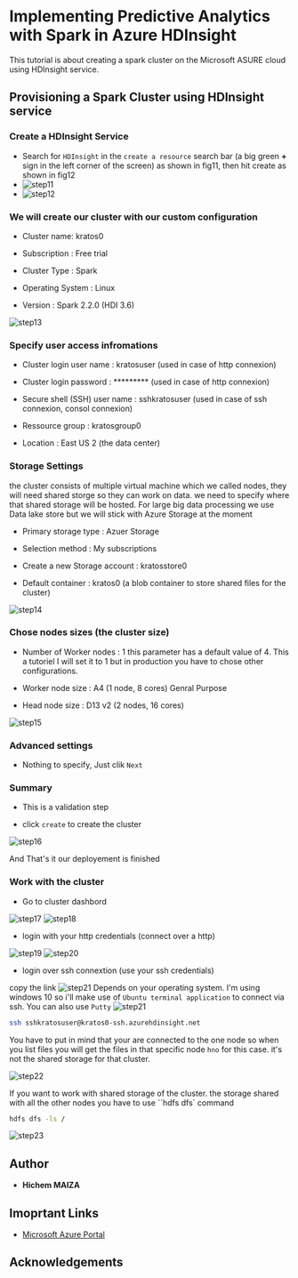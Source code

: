 # Implementing Predictive Analytics with Spark in Azure HDInsight

This tutorial is about creating a spark cluster on the Microsoft ASURE cloud using HDInsight service.

## Provisioning a Spark Cluster using HDInsight service

### Create a HDInsight Service

* Search for `HDInsight` in the `create a resource` search bar (a big green **+** sign in the left corner of the screen) as shown in fig11, then hit create as shown in fig12
* ![step11](img/step11.PNG)
* ![step12](img/step12.PNG)

### We will create our cluster with our custom configuration

* Cluster name: kratos0

* Subscription : Free trial

* Cluster Type : Spark

* Operating System : Linux

* Version : Spark 2.2.0 (HDI 3.6)

![step13](img/step13.PNG)

### Specify user access infromations

* Cluster login user name : kratosuser (used in case of http connexion)

* Cluster login password : ********* (used in case of http connexion)

* Secure shell (SSH) user name : sshkratosuser (used in case of ssh connexion, consol connexion)

* Ressource group : kratosgroup0

* Location : East US 2 (the data center)

### Storage Settings

the cluster consists of multiple virtual machine which we called nodes, they will need shared storge so they can work on data. we need to specify where that shared storage will be hosted. For large big data processing we use Data lake store but we will stick with Azure Storage at the moment

* Primary storage type : Azuer Storage

* Selection method : My subscriptions

* Create a new Storage account : kratosstore0

* Default container : kratos0 (a blob container to store shared files for the cluster)

![step14](img/step14.PNG)

### Chose nodes sizes (the cluster size)

* Number of Worker nodes : 1 this parameter has a default value of 4. This a tutoriel I will set it to 1 but in production you have to chose other configurations.

* Worker node size : A4 (1 node, 8 cores) Genral Purpose

* Head node size : D13 v2 (2 nodes, 16 cores)

![step15](img/step15.PNG)

### Advanced settings

* Nothing to specify, Just clik `Next`

### Summary

* This is a validation step

* click  `create` to create the cluster

![step16](img/step16.PNG)

And That's it our deployement is finished

### Work with the cluster

* Go to cluster dashbord

![step17](img/step17.PNG)
![step18](img/step18.PNG)

* login with your http credentials (connect over a http)

![step19](img/step19.PNG)
![step20](img/step20.PNG)

* login over ssh connextion (use your ssh credentials)

copy the link
![step21](img/step21.PNG)
Depends on your operating system. I'm using windows 10 so i'll make use of `Ubuntu terminal application` to connect via ssh. You can also use `Putty`
![step21](img/step21.PNG)

```sh
ssh sshkratosuser@kratos0-ssh.azurehdinsight.net
```

You have to put in mind that your are connected to the one node so when you list files you will get the files in that specific node `hno` for this case. it's not the shared storage for that cluster.

![step22](img/step22.PNG)

If you want to work with shared storage of the cluster. the storage shared with all the other nodes you have to use ``hdfs dfs` command

```sh
hdfs dfs -ls /
```

![step23](img/step23.PNG)

## Author

* **Hichem MAIZA**

## Imoprtant Links

* [Microsoft Azure Portal](www.portal.azure.com/)

## Acknowledgements
